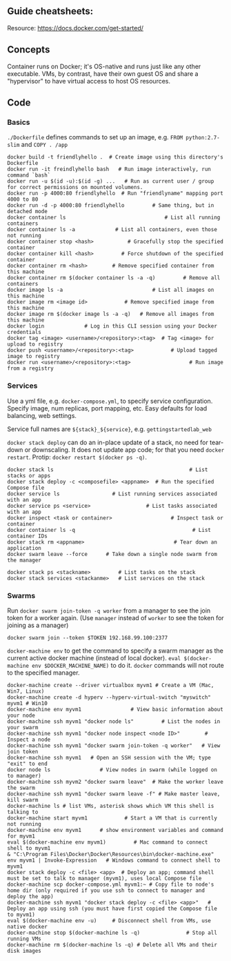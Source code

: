## Guide cheatsheets:

Resource: https://docs.docker.com/get-started/

## Concepts

Container runs on Docker; it's OS-native and runs just like any other executable. VMs, by contrast, have their own guest OS and share a "hypervisor" to have virtual access to host OS resources.

## Code

### Basics

`./Dockerfile` defines commands to set up an image, e.g. `FROM python:2.7-slim` and `COPY . /app`

```
docker build -t friendlyhello .  # Create image using this directory's Dockerfile
docker run -it freindlyhello bash   # Run image interactively, run command `bash`
docker run -u $(id -u):$(id -g) ...   # Run as current user / group for correct permissions on mounted volumens.
docker run -p 4000:80 friendlyhello  # Run "friendlyname" mapping port 4000 to 80
docker run -d -p 4000:80 friendlyhello         # Same thing, but in detached mode
docker container ls                                # List all running containers
docker container ls -a             # List all containers, even those not running
docker container stop <hash>           # Gracefully stop the specified container
docker container kill <hash>         # Force shutdown of the specified container
docker container rm <hash>        # Remove specified container from this machine
docker container rm $(docker container ls -a -q)         # Remove all containers
docker image ls -a                             # List all images on this machine
docker image rm <image id>            # Remove specified image from this machine
docker image rm $(docker image ls -a -q)   # Remove all images from this machine
docker login             # Log in this CLI session using your Docker credentials
docker tag <image> <username>/<repository>:<tag>  # Tag <image> for upload to registry
docker push <username>/<repository>:<tag>            # Upload tagged image to registry
docker run <username>/<repository>:<tag>                   # Run image from a registry
```

### Services

Use a yml file, e.g. `docker-compose.yml`, to specify service configuration. Specify image, num replicas, port mapping, etc. Easy defaults for load balancing, web settings.

Service full names are `${stack}_${service}`, e.g. `gettingstartedlab_web`

`docker stack deploy` can do an in-place update of a stack, no need for tear-down or downscaling. It does not update app code; for that you need `docker restart`. Protip: `docker restart $(docker ps -q)`.

```
docker stack ls                                            # List stacks or apps
docker stack deploy -c <composefile> <appname>  # Run the specified Compose file
docker service ls                 # List running services associated with an app
docker service ps <service>                  # List tasks associated with an app
docker inspect <task or container>                   # Inspect task or container
docker container ls -q                                      # List container IDs
docker stack rm <appname>                             # Tear down an application
docker swarm leave --force      # Take down a single node swarm from the manager

docker stack ps <stackname>         # List tasks on the stack
docker stack services <stackanme>   # List services on the stack
```

### Swarms

Run `docker swarm join-token -q worker` from a manager to see the join token for a worker again. (Use `manager` instead of `worker` to see the token for joining as a manager)

`docker swarm join --token $TOKEN 192.168.99.100:2377`

`docker-machine env` to get the command to specify a swarm manager as the current active docker machine (instead of local docker). `eval $(docker-machine env $DOCKER_MACHINE_NAME)` to do it. `docker` commands will not route to the specified manager.

```
docker-machine create --driver virtualbox myvm1 # Create a VM (Mac, Win7, Linux)
docker-machine create -d hyperv --hyperv-virtual-switch "myswitch" myvm1 # Win10
docker-machine env myvm1                # View basic information about your node
docker-machine ssh myvm1 "docker node ls"         # List the nodes in your swarm
docker-machine ssh myvm1 "docker node inspect <node ID>"        # Inspect a node
docker-machine ssh myvm1 "docker swarm join-token -q worker"   # View join token
docker-machine ssh myvm1   # Open an SSH session with the VM; type "exit" to end
docker node ls                # View nodes in swarm (while logged on to manager)
docker-machine ssh myvm2 "docker swarm leave"  # Make the worker leave the swarm
docker-machine ssh myvm1 "docker swarm leave -f" # Make master leave, kill swarm
docker-machine ls # list VMs, asterisk shows which VM this shell is talking to
docker-machine start myvm1            # Start a VM that is currently not running
docker-machine env myvm1      # show environment variables and command for myvm1
eval $(docker-machine env myvm1)         # Mac command to connect shell to myvm1
& "C:\Program Files\Docker\Docker\Resources\bin\docker-machine.exe" env myvm1 | Invoke-Expression   # Windows command to connect shell to myvm1
docker stack deploy -c <file> <app>  # Deploy an app; command shell must be set to talk to manager (myvm1), uses local Compose file
docker-machine scp docker-compose.yml myvm1:~ # Copy file to node's home dir (only required if you use ssh to connect to manager and deploy the app)
docker-machine ssh myvm1 "docker stack deploy -c <file> <app>"   # Deploy an app using ssh (you must have first copied the Compose file to myvm1)
eval $(docker-machine env -u)     # Disconnect shell from VMs, use native docker
docker-machine stop $(docker-machine ls -q)               # Stop all running VMs
docker-machine rm $(docker-machine ls -q) # Delete all VMs and their disk images
```
